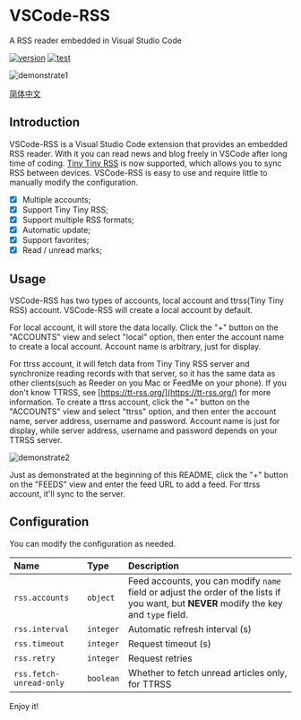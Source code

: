 # VSCode-RSS

A RSS reader embedded in Visual Studio Code

[![version](https://vsmarketplacebadge.apphb.com/version/luyuhuang.rss.svg)](https://marketplace.visualstudio.com/items?itemName=luyuhuang.rss)
[![test](https://github.com/luyuhuang/vscode-rss/workflows/test/badge.svg)](https://github.com/luyuhuang/vscode-rss/actions/)

![demonstrate1](https://s1.ax1x.com/2020/06/18/Nmyedf.gif)

[简体中文](README_zh.md)

## Introduction

VSCode-RSS is a Visual Studio Code extension that provides an embedded RSS reader. With it you can read news and blog freely in VSCode after long time of coding. [Tiny Tiny RSS](https://tt-rss.org/) is now supported, which allows you to sync RSS between devices. VSCode-RSS is easy to use and require little to manually modify the configuration.

- [x] Multiple accounts;
- [x] Support Tiny Tiny RSS;
- [x] Support multiple RSS formats;
- [x] Automatic update;
- [x] Support favorites;
- [x] Read / unread marks;

## Usage

VSCode-RSS has two types of accounts, local account and ttrss(Tiny Tiny RSS) account. VSCode-RSS will create a local account by default.

For local account, it will store the data locally. Click the "+" button on the "ACCOUNTS" view and select "local" option, then enter the account name to create a local account. Account name is arbitrary, just for display.

For ttrss account, it will fetch data from Tiny Tiny RSS server and synchronize reading records with that server, so it has the same data as other clients(such as Reeder on you Mac or FeedMe on your phone). If you don't know TTRSS, see [https://tt-rss.org/](https://tt-rss.org/) for more information. To create a ttrss account, click the "+" button on the "ACCOUNTS" view and select "ttrss" option, and then enter the account name, server address, username and password. Account name is just for display, while server address, username and password depends on your TTRSS server.

![demonstrate2](https://s1.ax1x.com/2020/05/20/YoIWvR.gif)

Just as demonstrated at the beginning of this README, click the "+" button on the "FEEDS" view and enter the feed URL to add a feed. For ttrss account, it'll sync to the server.

## Configuration

You can modify the configuration as needed.

| Name | Type | Description |
|:-----|:-----|:------------|
| `rss.accounts` | `object` | Feed accounts, you can modify `name` field or adjust the order of the lists if you want, but **NEVER** modify the key and `type` field. |
| `rss.interval` | `integer` | Automatic refresh interval (s) |
| `rss.timeout` | `integer` | Request timeout (s) |
| `rss.retry` | `integer` | Request retries |
| `rss.fetch-unread-only` | `boolean` | Whether to fetch unread articles only, for TTRSS |

Enjoy it!
